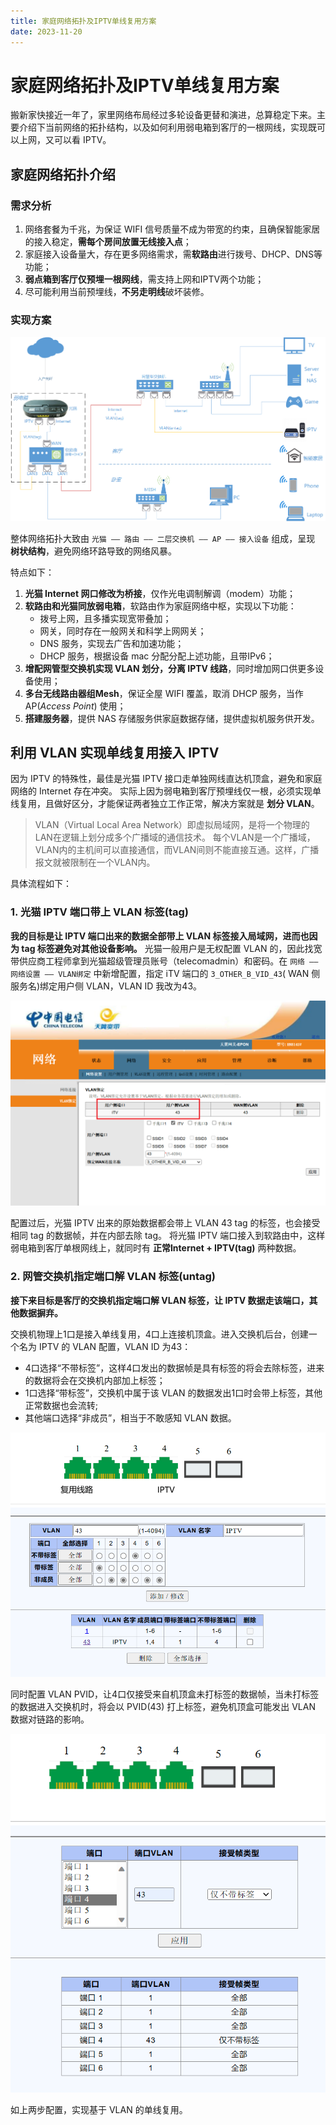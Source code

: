 ```yaml
---
title: 家庭网络拓扑及IPTV单线复用方案
date: 2023-11-20
---
```



# 家庭网络拓扑及IPTV单线复用方案

搬新家快接近一年了，家里网络布局经过多轮设备更替和演进，总算稳定下来。主要介绍下当前网络的拓扑结构，以及如何利用弱电箱到客厅的一根网线，实现既可以上网，又可以看 IPTV。


## 家庭网络拓扑介绍

### 需求分析

1. 网络套餐为千兆，为保证 WIFI 信号质量不成为带宽的约束，且确保智能家居的接入稳定，**需每个房间放置无线接入点**；
2. 家庭接入设备量大，存在更多网络需求，需**软路由**进行拨号、DHCP、DNS等功能；
3. **弱点箱到客厅仅预埋一根网线**，需支持上网和IPTV两个功能；
4. 尽可能利用当前预埋线，**不另走明线**破坏装修。

### 实现方案

![](https://raw.githubusercontent.com/smilelc3/blog/main/images/家庭网络拓扑及IPTV单线复用方案/绘图.png "网络拓扑图")

整体网络拓扑大致由 `光猫 —— 路由 —— 二层交换机 —— AP —— 接入设备` 组成，呈现 **树状结构**，避免网络环路导致的网络风暴。

特点如下：

1. **光猫 Internet 网口修改为桥接**，仅作光电调制解调（modem）功能；
2. **软路由和光猫同放弱电箱**，软路由作为家庭网络中枢，实现以下功能：
    * 拨号上网，且多播实现宽带叠加；
    * 网关，同时存在一般网关和科学上网网关；
    * DNS 服务，实现去广告和加速功能；
    * DHCP 服务，根据设备 mac 分配分配上述功能，且带IPv6；
3. **增配网管型交换机实现 VLAN 划分，分离 IPTV 线路**，同时增加网口供更多设备使用；
4. **多台无线路由器组Mesh**，保证全屋 WIFI 覆盖，取消 DHCP 服务，当作 AP(*Access Point*) 使用；
5. **搭建服务器**，提供 NAS 存储服务供家庭数据存储，提供虚拟机服务供开发。


## 利用 VLAN 实现单线复用接入 IPTV

因为 IPTV 的特殊性，最佳是光猫 IPTV 接口走单独网线直达机顶盒，避免和家庭网络的 Internet 存在冲突。
实际上因为弱电箱到客厅预埋线仅一根，必须实现单线复用，且做好区分，才能保证两者独立工作正常，解决方案就是 **划分 VLAN**。

> VLAN（Virtual Local Area Network）即虚拟局域网，是将一个物理的LAN在逻辑上划分成多个广播域的通信技术。
> 每个VLAN是一个广播域，VLAN内的主机间可以直接通信，而VLAN间则不能直接互通。这样，广播报文就被限制在一个VLAN内。

具体流程如下：

### 1. 光猫 IPTV 端口带上 VLAN 标签(tag)

**我的目标是让 IPTV 端口出来的数据全部带上 VLAN 标签接入局域网，进而也因为 tag 标签避免对其他设备影响。**
光猫一般用户是无权配置 VLAN 的，因此找宽带供应商工程师拿到光猫超级管理员账号（telecomadmin）和密码。在 `网络 —— 网络设置 —— VLAN绑定` 中新增配置，指定 iTV 端口的 `3_OTHER_B_VID_43`( WAN 侧服务名)绑定用户侧 VLAN，VLAN ID 我改为43。 

![](https://raw.githubusercontent.com/smilelc3/blog/main/images/家庭网络拓扑及IPTV单线复用方案/1.png)

配置过后，光猫 IPTV 出来的原始数据都会带上 VLAN 43 tag 的标签，也会接受相同 tag 的数据帧，并在内部去除 tag。
将光猫 IPTV 端口接入到软路由中，这样弱电箱到客厅单根网线上，就同时有 **正常Internet + IPTV(tag)** 两种数据。

### 2. 网管交换机指定端口解 VLAN 标签(untag)

**接下来目标是客厅的交换机指定端口解 VLAN 标签，让 IPTV 数据走该端口，其他数据摒弃。**

交换机物理上1口是接入单线复用，4口上连接机顶盒。进入交换机后台，创建一个名为 IPTV 的  VLAN 配置，VLAN ID 为43：

* 4口选择“不带标签”，这样4口发出的数据帧是具有标签的将会去除标签，进来的数据将会在交换机内部加上标签；
* 1口选择“带标签”，交换机中属于该 VLAN 的数据发出1口时会带上标签，其他正常数据也会流转;
* 其他端口选择“非成员”，相当于不敢感知 VLAN 数据。

![](https://raw.githubusercontent.com/smilelc3/blog/main/images/家庭网络拓扑及IPTV单线复用方案/2.png)

同时配置 VLAN PVID，让4口仅接受来自机顶盒未打标签的数据帧，当未打标签的数据进入交换机时，将会以 PVID(43) 打上标签，避免机顶盒可能发出 VLAN 数据对链路的影响。

![](https://raw.githubusercontent.com/smilelc3/blog/main/images/家庭网络拓扑及IPTV单线复用方案/3.png)

如上两步配置，实现基于 VLAN 的单线复用。
